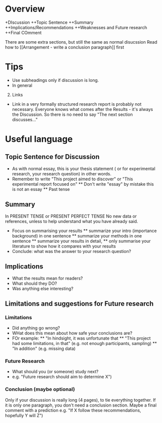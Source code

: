 # Overview
+DIscussion
++Topic Sentence 
++Summary
++Implications/Recommendations
++Weaknesses and Future research
++Final COmment

There are some extra sections, but still the same as normal disucssion
Read how to [[Arrangement - write a conclusion paragraph]] first


# Tips
* Use subheadings only if discussion is long.
* In general

2) Links
* Link in a very formally structured research report is probably not necessary. Everyone knows what comes after the Results - it's always the Discussion. So there is no need to say "The next section discusses..."


# Useful language
## Topic Sentence for Discussion
* As with normal essay, this is your thesis statement ( or for experimental research, your research question) in other words.
* Remember to write "This project aimed to discover" or "This experimental report focused on"
** Don't write "essay" by mistake this is not an essay
** Past tense

## Summary
In PRESENT TENSE or PRESENT PERFECT TENSE
No new data or references, unless to help understand what you have already said.
* Focus on summarising your results
** summarize your intro (importance background) in one sentence
** summarize your methods in one sentence
** summarize your results in detail, 
** only summarise your literature to show how it compares with your results
* Conclude: what was the answer to your research question?

## Implications
* What the results mean for readers?
* What should they DO?
* Was anything else interesting?

## Limitations and suggestions for Future research
### Limitations 
* Did anything go wrong?
* WHat does this mean about how safe your conclusions are?
* FOr example:
** "In hindsight, it was unfortunate that
** "This project had some limitations, in that" (e.g. not enough participants, sampling)
** "In addition" (e.g. missing data)

### Future Research
* What should you (or someone) study next?
* e.g. "Future research should aim to determine X")

### Conclusion (maybe optional)
Only if your discussion is really long (4 pages), to tie everything together. 
If it is only one paragraph, you don't need a conclusion section. Maybe a final comment with a prediction
e.g. "If X follow these recommendations, hopefully Y will Z")  